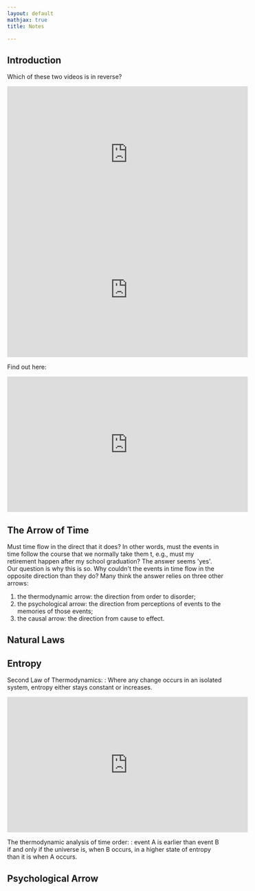 ```yaml
---
layout: default
mathjax: true
title: Notes

---
```



## Introduction

Which of these two videos is in reverse? 

<iframe width="560" height="315" src="https://www.youtube.com/embed/g_a3TQ9L9cM" frameborder="0" allow="accelerometer; autoplay; encrypted-media; gyroscope; picture-in-picture" allowfullscreen></iframe>

<iframe width="560" height="315" src="https://www.youtube.com/embed/D-eDNDfU3oY" frameborder="0" allow="accelerometer; autoplay; encrypted-media; gyroscope; picture-in-picture" allowfullscreen></iframe>


Find out here: 

<iframe width="560" height="315" src="https://www.youtube.com/embed/SI5-UQKQVIM" frameborder="0" allow="accelerometer; autoplay; encrypted-media; gyroscope; picture-in-picture" allowfullscreen></iframe>


## The Arrow of Time

Must time flow in the direct that it does? In other words, must the events in time follow the course that we normally take them t, e.g., must my retirement happen after my school graduation? The answer seems 'yes'. Our question is why this is so. Why couldn't the events in time flow in the opposite direction than they do? Many think the answer relies on three other arrows: 

1. the thermodynamic arrow: the direction from order to disorder;
2. the psychological arrow: the direction from perceptions of events to the memories of those events;
3. the causal arrow: the direction from cause to effect.

## Natural Laws


## Entropy

Second Law of Thermodynamics: 
: Where any change occurs in an isolated system, entropy either stays constant or increases.


<iframe width="560" height="315" src="https://www.youtube.com/embed/YM-uykVfq_E" frameborder="0" allow="accelerometer; autoplay; encrypted-media; gyroscope; picture-in-picture" allowfullscreen></iframe>


The thermodynamic analysis of time order: 
: event A is earlier than event B if and only if the universe is, when B occurs, in a higher state of entropy than it is when A occurs.

## Psychological Arrow



